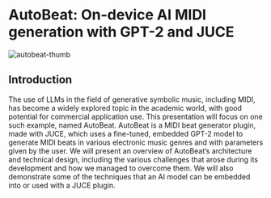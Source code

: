 # AutoBeat: On-device AI MIDI generation with GPT-2 and JUCE
![autobeat-thumb](https://github.com/user-attachments/assets/a138eb79-4f50-43f9-bc37-a69c45f4d17e)
## Introduction
The use of LLMs in the field of generative symbolic music, including MIDI, has become a widely explored topic in the academic world, with good potential for commercial application use. This presentation will focus on one such example, named AutoBeat. AutoBeat is a MIDI beat generator plugin, made with JUCE, which uses a fine-tuned, embedded GPT-2 model to generate MIDI beats in various electronic music genres and with parameters given by the user. We will present an overview of AutoBeat’s architecture and technical design, including the various challenges that arose during its development and how we managed to overcome them. We will also demonstrate some of the techniques that an AI model can be embedded into or used with a JUCE plugin. 
